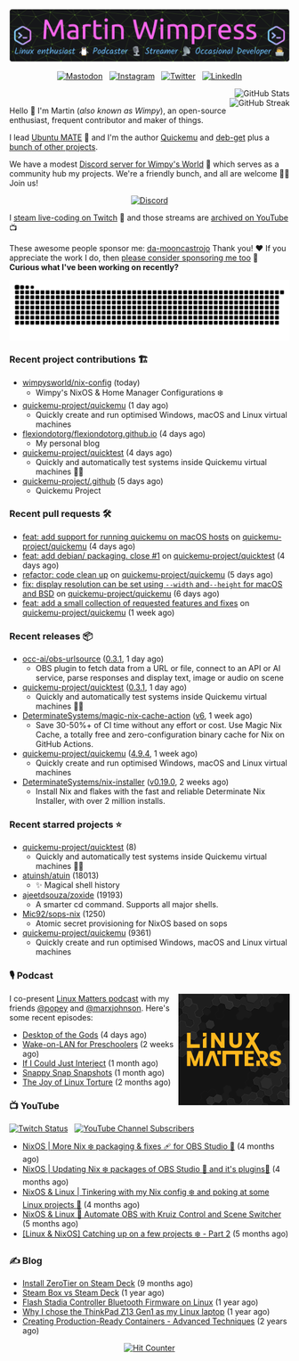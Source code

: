 <p align="center">
  <a href="https://wimpysworld.com" target="_blank"><img src="https://raw.githubusercontent.com/flexiondotorg/flexiondotorg/main/.github/github-header-image.png"></a>
</p>
<p align="center">
  &nbsp;<a href="https://fosstodon.org/@wimpy" target="_blank"><img alt="Mastodon" src="https://img.shields.io/badge/Mastodon-6468fa?style=for-the-badge&logo=mastodon&logoColor=%23ffffff"></a>&nbsp;
  &nbsp;<a href="https://www.instagram.com/wimpysworld/" target="_blank"><img alt="Instagram" src="https://img.shields.io/badge/instagram-d3175c?style=for-the-badge&logo=instagram&logoColor=%23ffffff"></a>&nbsp;
  &nbsp;<a href="https://twitter.com/m_wimpress" target="_blank"><img alt="Twitter" src="https://img.shields.io/badge/Twitter-303030?style=for-the-badge&logo=x&logoColor=%23ffffff"></a>&nbsp;
  &nbsp;<a href="https://www.linkedin.com/in/martinwimpress/" target="_blank"><img alt="LinkedIn" src="https://img.shields.io/badge/LinkedIn-1667be?style=for-the-badge&logo=linkedin&logoColor=%23ffffff"></a>&nbsp;
</p>
<a href="https://github.com/flexiondotorg" target="_blank"><img align="right" src="https://github-readme-stats.vercel.app/api?username=flexiondotorg&show_icons=true&show=reviews,discussions_started,discussions_answered,prs_merged&include_all_commits=true&bg_color=0E1117&title_color=fa66ed&icon_color=6bbbfa&text_color=c5c8c6&ring_color=98ed3f&border_radius=8" alt="GitHub Stats"></a>
<br />
<a href="https://github.com/flexiondotorg" target="_blank"><img align="right" src="https://streak-stats.demolab.com?user=flexiondotorg&theme=cobalt&border_radius=8&date_format=j%20M%5B%20Y%5D&mode=daily&card_width=465&hide_total_contributions=true" alt="GitHub Streak" /></a>

Hello 👋 I'm Martin (*also known as Wimpy*), an open-source enthusiast, frequent contributor and maker of things.

I lead [Ubuntu MATE](https://ubuntu-mate.org) 🧉 and I'm the author [Quickemu](https://github.com/quickemu-project)
and [deb-get](https://github.com/wimpysworld/deb-get) plus a [bunch of other projects](https://wimpysworld.com/projects/).

We have a modest [Discord server for Wimpy's World](https://wimpysworld.io/discord) 💬 which serves as a community hub my projects.
We're a friendly bunch, and all are welcome 🏳️‍🌈 Join us!

<div align="center"><a href="https://wimpysworld.io/discord" target="_blank"><img alt="Discord" src="https://img.shields.io/discord/712850672223125565?style=for-the-badge&logo=discord&logoColor=%23ffffff&label=Discord&labelColor=%234253e8&color=%23e4e2e2"></a></div>

I [steam live-coding on Twitch](https://twitch.tv/WimpysWorld) 📡 and those streams are [archived on YouTube](https://youtube.com/WimpysWorld) 📺️

These awesome people sponsor me: [da-moon](https://github.com/da-moon)[castrojo](https://github.com/castrojo) Thank you! ❤️
If you appreciate the work I do, then [please consider sponsoring me too](https://github.com/sponsors/flexiondotorg) 🤑 **Curious what I've been working on recently?**
<div align="center">
  <img align="center" alt="GitHub Contribution Snake" src="https://raw.githubusercontent.com/flexiondotorg/flexiondotorg/snake/github-contribution-grid-snake-dark.svg">
</div>

### Recent project contributions 🏗️


- [wimpysworld/nix-config](https://github.com/wimpysworld/nix-config) (today)
  - Wimpy&#39;s NixOS  &amp; Home Manager Configurations ❄️
- [quickemu-project/quickemu](https://github.com/quickemu-project/quickemu) (1 day ago)
  - Quickly create and run optimised Windows, macOS and Linux virtual machines
- [flexiondotorg/flexiondotorg.github.io](https://github.com/flexiondotorg/flexiondotorg.github.io) (4 days ago)
  - My personal blog
- [quickemu-project/quicktest](https://github.com/quickemu-project/quicktest) (4 days ago)
  - Quickly and automatically test systems inside Quickemu virtual machines 🧑‍🔬
- [quickemu-project/.github](https://github.com/quickemu-project/.github) (5 days ago)
  - Quickemu Project

### Recent pull requests 🛠️


- [feat: add support for running quickemu on macOS hosts](https://github.com/quickemu-project/quickemu/pull/1225) on [quickemu-project/quickemu](https://github.com/quickemu-project/quickemu) (4 days ago)
- [feat: add debian/ packaging. close #1](https://github.com/quickemu-project/quicktest/pull/9) on [quickemu-project/quicktest](https://github.com/quickemu-project/quicktest) (4 days ago)
- [refactor: code clean up](https://github.com/quickemu-project/quickemu/pull/1208) on [quickemu-project/quickemu](https://github.com/quickemu-project/quickemu) (5 days ago)
- [fix: display resolution can be set using `--width` and`--height` for macOS and BSD](https://github.com/quickemu-project/quickemu/pull/1204) on [quickemu-project/quickemu](https://github.com/quickemu-project/quickemu) (6 days ago)
- [feat: add a small collection of requested features and fixes](https://github.com/quickemu-project/quickemu/pull/1199) on [quickemu-project/quickemu](https://github.com/quickemu-project/quickemu) (1 week ago)

### Recent releases 📦️


- [occ-ai/obs-urlsource](https://github.com/occ-ai/obs-urlsource) ([0.3.1](https://github.com/occ-ai/obs-urlsource/releases/tag/0.3.1), 1 day ago)
  - OBS plugin to fetch data from a URL or file, connect to an API or AI service, parse responses and display text, image or audio on scene
- [quickemu-project/quicktest](https://github.com/quickemu-project/quicktest) ([0.3.1](https://github.com/quickemu-project/quicktest/releases/tag/0.3.1), 1 day ago)
  - Quickly and automatically test systems inside Quickemu virtual machines 🧑‍🔬
- [DeterminateSystems/magic-nix-cache-action](https://github.com/DeterminateSystems/magic-nix-cache-action) ([v6](https://github.com/DeterminateSystems/magic-nix-cache-action/releases/tag/v6), 1 week ago)
  -  Save 30-50%&#43; of CI time without any effort or cost. Use Magic Nix Cache, a totally free and zero-configuration binary cache for Nix on GitHub Actions. 
- [quickemu-project/quickemu](https://github.com/quickemu-project/quickemu) ([4.9.4](https://github.com/quickemu-project/quickemu/releases/tag/4.9.4), 1 week ago)
  - Quickly create and run optimised Windows, macOS and Linux virtual machines
- [DeterminateSystems/nix-installer](https://github.com/DeterminateSystems/nix-installer) ([v0.19.0](https://github.com/DeterminateSystems/nix-installer/releases/tag/v0.19.0), 2 weeks ago)
  - Install Nix and flakes with the fast and reliable Determinate Nix Installer, with over 2 million installs.

### Recent starred projects ⭐️


- [quickemu-project/quicktest](https://github.com/quickemu-project/quicktest) (8)
  - Quickly and automatically test systems inside Quickemu virtual machines 🧑‍🔬
- [atuinsh/atuin](https://github.com/atuinsh/atuin) (18013)
  - ✨ Magical shell history
- [ajeetdsouza/zoxide](https://github.com/ajeetdsouza/zoxide) (19193)
  - A smarter cd command. Supports all major shells.
- [Mic92/sops-nix](https://github.com/Mic92/sops-nix) (1250)
  - Atomic secret provisioning for NixOS based on sops
- [quickemu-project/quickemu](https://github.com/quickemu-project/quickemu) (9361)
  - Quickly create and run optimised Windows, macOS and Linux virtual machines

### 🎙️ Podcast
<img align="right" src="https://raw.githubusercontent.com/flexiondotorg/flexiondotorg/main/.github/linuxmatters.png" alt="Linux Matters Podcast" width="200" height="200">

I co-present [Linux Matters podcast](https://linuxmatters.sh) with my friends [@popey](https://github.com/popey) and [@marxjohnson](https://github.com/marxjohnson).
Here's some recent episodes:

- [Desktop of the Gods](https://linuxmatters.sh/29/) (4 days ago)
- [Wake-on-LAN for Preschoolers](https://linuxmatters.sh/28/) (2 weeks ago)
- [If I Could Just Interject](https://linuxmatters.sh/27/) (1 month ago)
- [Snappy Snap Snapshots](https://linuxmatters.sh/26/) (1 month ago)
- [The Joy of Linux Torture](https://linuxmatters.sh/25/) (2 months ago)

### 📺️ YouTube
<a href="https://twitch.tv/WimpysWorld" target="_blank"><img alt="Twitch Status" src="https://img.shields.io/twitch/status/WimpysWorld?style=for-the-badge&logo=twitch&logoColor=ffffff&label=Twitch&labelColor=%23904ef9&color=%23e4e2e2"></a>&nbsp;&nbsp;
<a href="https://youtube.com/WimpysWorld" target="_blank"><img alt="YouTube Channel Subscribers" src="https://img.shields.io/youtube/channel/subscribers/UChpYmMp7EFaxuogUX1eAqyw?style=for-the-badge&logo=youtube&logoColor=ffffff&label=YouTube&labelColor=%23fb1b20&color=%23e4e2e2"></a>

- [NixOS | More Nix ❄️ packaging &amp; fixes 🩹 for OBS Studio 📡](https://www.youtube.com/watch?v=VqNaOOm7Dhw) (4 months ago)
- [NixOS | Updating Nix ❄️ packages of OBS Studio 📡 and it&#39;s plugins🔌](https://www.youtube.com/watch?v=phgOv_UCbMM) (4 months ago)
- [NixOS &amp; Linux | Tinkering with my Nix config ❄️ and poking at some Linux projects 🐧](https://www.youtube.com/watch?v=biVQ_-v8oEo) (4 months ago)
- [NixOS &amp; Linux 🐧 Automate OBS with Kruiz Control and Scene Switcher](https://www.youtube.com/watch?v=BSITslJbMGA) (5 months ago)
- [[Linux &amp; NixOS] Catching up on a few projects ❄️ - Part 2](https://www.youtube.com/watch?v=IpiuKvqHU-c) (5 months ago)

### ✍️ Blog

- [Install ZeroTier on Steam Deck](https://wimpysworld.com/posts/install-zerotier-on-steamdeck/) (9 months ago)
- [Steam Box vs Steam Deck](https://wimpysworld.com/posts/steambox-vs-steamdeck/) (1 year ago)
- [Flash Stadia Controller Bluetooth Firmware on Linux](https://wimpysworld.com/posts/flash-stadia-controller-bluetooth-firmware-on-linux/) (1 year ago)
- [Why I chose the ThinkPad Z13 Gen1 as my Linux laptop](https://wimpysworld.com/posts/why-i-chose-the-thinkpad-z13-as-my-linux-laptop/) (1 year ago)
- [Creating Production-Ready Containers - Advanced Techniques](https://wimpysworld.com/posts/creating-production-ready-containers-advanced-techniques/) (2 years ago)

<p align="center">
  <a href="https://github.com/flexiondotorg/flexiondotorg" target="_blank"><img alt="Hit Counter" src="https://img.shields.io/endpoint?url=https%3A%2F%2Fhits.dwyl.com%2Fflexiondotorg%2Fflexiondotorg.json&style=flat-square&logo=github&logoColor=ffffff&label=Visitors&labelColor=%23f76ce9&color=%236fbbf6">
</p>
